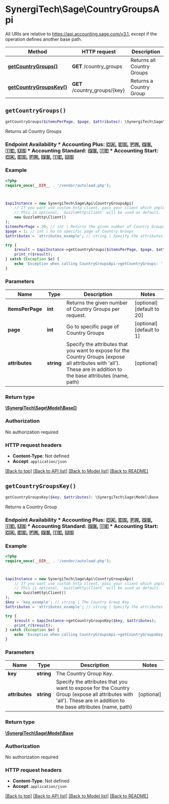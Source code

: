 # SynergiTech\Sage\CountryGroupsApi

All URIs are relative to https://api.accounting.sage.com/v3.1, except if the operation defines another base path.

| Method | HTTP request | Description |
| ------------- | ------------- | ------------- |
| [**getCountryGroups()**](CountryGroupsApi.md#getCountryGroups) | **GET** /country_groups | Returns all Country Groups |
| [**getCountryGroupsKey()**](CountryGroupsApi.md#getCountryGroupsKey) | **GET** /country_groups/{key} | Returns a Country Group |


## `getCountryGroups()`

```php
getCountryGroups($itemsPerPage, $page, $attributes): \SynergiTech\Sage\Model\Base[]
```

Returns all Country Groups

### Endpoint Availability  * Accounting Plus: 🇨🇦, 🇪🇸, 🇫🇷, 🇬🇧, 🇮🇪, 🇺🇸 * Accounting Standard: 🇬🇧, 🇮🇪 * Accounting Start: 🇨🇦, 🇪🇸, 🇫🇷, 🇬🇧, 🇮🇪, 🇺🇸

### Example

```php
<?php
require_once(__DIR__ . '/vendor/autoload.php');



$apiInstance = new SynergiTech\Sage\Api\CountryGroupsApi(
    // If you want use custom http client, pass your client which implements `GuzzleHttp\ClientInterface`.
    // This is optional, `GuzzleHttp\Client` will be used as default.
    new GuzzleHttp\Client()
);
$itemsPerPage = 20; // int | Returns the given number of Country Groups per request.
$page = 1; // int | Go to specific page of Country Groups
$attributes = 'attributes_example'; // string | Specify the attributes that you want to expose for the Country Groups (expose all attributes with 'all'). These are in addition to the base attributes (name, path)

try {
    $result = $apiInstance->getCountryGroups($itemsPerPage, $page, $attributes);
    print_r($result);
} catch (Exception $e) {
    echo 'Exception when calling CountryGroupsApi->getCountryGroups: ', $e->getMessage(), PHP_EOL;
}
```

### Parameters

| Name | Type | Description  | Notes |
| ------------- | ------------- | ------------- | ------------- |
| **itemsPerPage** | **int**| Returns the given number of Country Groups per request. | [optional] [default to 20] |
| **page** | **int**| Go to specific page of Country Groups | [optional] [default to 1] |
| **attributes** | **string**| Specify the attributes that you want to expose for the Country Groups (expose all attributes with &#39;all&#39;). These are in addition to the base attributes (name, path) | [optional] |

### Return type

[**\SynergiTech\Sage\Model\Base[]**](../Model/Base.md)

### Authorization

No authorization required

### HTTP request headers

- **Content-Type**: Not defined
- **Accept**: `application/json`

[[Back to top]](#) [[Back to API list]](../../README.md#endpoints)
[[Back to Model list]](../../README.md#models)
[[Back to README]](../../README.md)

## `getCountryGroupsKey()`

```php
getCountryGroupsKey($key, $attributes): \SynergiTech\Sage\Model\Base
```

Returns a Country Group

### Endpoint Availability  * Accounting Plus: 🇨🇦, 🇪🇸, 🇫🇷, 🇬🇧, 🇮🇪, 🇺🇸 * Accounting Standard: 🇬🇧, 🇮🇪 * Accounting Start: 🇨🇦, 🇪🇸, 🇫🇷, 🇬🇧, 🇮🇪, 🇺🇸

### Example

```php
<?php
require_once(__DIR__ . '/vendor/autoload.php');



$apiInstance = new SynergiTech\Sage\Api\CountryGroupsApi(
    // If you want use custom http client, pass your client which implements `GuzzleHttp\ClientInterface`.
    // This is optional, `GuzzleHttp\Client` will be used as default.
    new GuzzleHttp\Client()
);
$key = 'key_example'; // string | The Country Group Key.
$attributes = 'attributes_example'; // string | Specify the attributes that you want to expose for the Country Group (expose all attributes with 'all'). These are in addition to the base attributes (name, path)

try {
    $result = $apiInstance->getCountryGroupsKey($key, $attributes);
    print_r($result);
} catch (Exception $e) {
    echo 'Exception when calling CountryGroupsApi->getCountryGroupsKey: ', $e->getMessage(), PHP_EOL;
}
```

### Parameters

| Name | Type | Description  | Notes |
| ------------- | ------------- | ------------- | ------------- |
| **key** | **string**| The Country Group Key. | |
| **attributes** | **string**| Specify the attributes that you want to expose for the Country Group (expose all attributes with &#39;all&#39;). These are in addition to the base attributes (name, path) | [optional] |

### Return type

[**\SynergiTech\Sage\Model\Base**](../Model/Base.md)

### Authorization

No authorization required

### HTTP request headers

- **Content-Type**: Not defined
- **Accept**: `application/json`

[[Back to top]](#) [[Back to API list]](../../README.md#endpoints)
[[Back to Model list]](../../README.md#models)
[[Back to README]](../../README.md)
